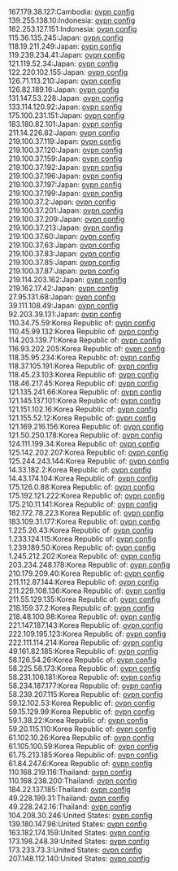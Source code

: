 167.179.38.127:Cambodia: [ovpn config](vpn/167_179_38_127.ovpn)  
139.255.138.10:Indonesia: [ovpn config](vpn/139_255_138_10.ovpn)  
182.253.127.151:Indonesia: [ovpn config](vpn/182_253_127_151.ovpn)  
115.36.135.245:Japan: [ovpn config](vpn/115_36_135_245.ovpn)  
118.19.211.249:Japan: [ovpn config](vpn/118_19_211_249.ovpn)  
119.239.234.41:Japan: [ovpn config](vpn/119_239_234_41.ovpn)  
121.119.52.34:Japan: [ovpn config](vpn/121_119_52_34.ovpn)  
122.220.102.155:Japan: [ovpn config](vpn/122_220_102_155.ovpn)  
126.71.113.210:Japan: [ovpn config](vpn/126_71_113_210.ovpn)  
126.82.189.16:Japan: [ovpn config](vpn/126_82_189_16.ovpn)  
131.147.53.228:Japan: [ovpn config](vpn/131_147_53_228.ovpn)  
133.114.120.92:Japan: [ovpn config](vpn/133_114_120_92.ovpn)  
175.100.231.151:Japan: [ovpn config](vpn/175_100_231_151.ovpn)  
183.180.82.101:Japan: [ovpn config](vpn/183_180_82_101.ovpn)  
211.14.226.82:Japan: [ovpn config](vpn/211_14_226_82.ovpn)  
219.100.37.119:Japan: [ovpn config](vpn/219_100_37_119.ovpn)  
219.100.37.120:Japan: [ovpn config](vpn/219_100_37_120.ovpn)  
219.100.37.159:Japan: [ovpn config](vpn/219_100_37_159.ovpn)  
219.100.37.192:Japan: [ovpn config](vpn/219_100_37_192.ovpn)  
219.100.37.196:Japan: [ovpn config](vpn/219_100_37_196.ovpn)  
219.100.37.197:Japan: [ovpn config](vpn/219_100_37_197.ovpn)  
219.100.37.199:Japan: [ovpn config](vpn/219_100_37_199.ovpn)  
219.100.37.2:Japan: [ovpn config](vpn/219_100_37_2.ovpn)  
219.100.37.201:Japan: [ovpn config](vpn/219_100_37_201.ovpn)  
219.100.37.209:Japan: [ovpn config](vpn/219_100_37_209.ovpn)  
219.100.37.213:Japan: [ovpn config](vpn/219_100_37_213.ovpn)  
219.100.37.60:Japan: [ovpn config](vpn/219_100_37_60.ovpn)  
219.100.37.63:Japan: [ovpn config](vpn/219_100_37_63.ovpn)  
219.100.37.83:Japan: [ovpn config](vpn/219_100_37_83.ovpn)  
219.100.37.85:Japan: [ovpn config](vpn/219_100_37_85.ovpn)  
219.100.37.87:Japan: [ovpn config](vpn/219_100_37_87.ovpn)  
219.114.203.162:Japan: [ovpn config](vpn/219_114_203_162.ovpn)  
219.162.17.42:Japan: [ovpn config](vpn/219_162_17_42.ovpn)  
27.95.131.68:Japan: [ovpn config](vpn/27_95_131_68.ovpn)  
39.111.108.49:Japan: [ovpn config](vpn/39_111_108_49.ovpn)  
92.203.39.131:Japan: [ovpn config](vpn/92_203_39_131.ovpn)  
110.34.75.59:Korea Republic of: [ovpn config](vpn/110_34_75_59.ovpn)  
110.45.99.132:Korea Republic of: [ovpn config](vpn/110_45_99_132.ovpn)  
114.203.139.71:Korea Republic of: [ovpn config](vpn/114_203_139_71.ovpn)  
116.93.202.205:Korea Republic of: [ovpn config](vpn/116_93_202_205.ovpn)  
118.35.95.234:Korea Republic of: [ovpn config](vpn/118_35_95_234.ovpn)  
118.37.105.191:Korea Republic of: [ovpn config](vpn/118_37_105_191.ovpn)  
118.45.23.103:Korea Republic of: [ovpn config](vpn/118_45_23_103.ovpn)  
118.46.217.45:Korea Republic of: [ovpn config](vpn/118_46_217_45.ovpn)  
121.135.241.66:Korea Republic of: [ovpn config](vpn/121_135_241_66.ovpn)  
121.145.137.101:Korea Republic of: [ovpn config](vpn/121_145_137_101.ovpn)  
121.151.102.16:Korea Republic of: [ovpn config](vpn/121_151_102_16.ovpn)  
121.155.52.12:Korea Republic of: [ovpn config](vpn/121_155_52_12.ovpn)  
121.169.216.156:Korea Republic of: [ovpn config](vpn/121_169_216_156.ovpn)  
121.50.250.178:Korea Republic of: [ovpn config](vpn/121_50_250_178.ovpn)  
124.111.199.34:Korea Republic of: [ovpn config](vpn/124_111_199_34.ovpn)  
125.142.202.207:Korea Republic of: [ovpn config](vpn/125_142_202_207.ovpn)  
125.244.243.144:Korea Republic of: [ovpn config](vpn/125_244_243_144.ovpn)  
14.33.182.2:Korea Republic of: [ovpn config](vpn/14_33_182_2.ovpn)  
14.43.174.104:Korea Republic of: [ovpn config](vpn/14_43_174_104.ovpn)  
175.126.0.88:Korea Republic of: [ovpn config](vpn/175_126_0_88.ovpn)  
175.192.121.222:Korea Republic of: [ovpn config](vpn/175_192_121_222.ovpn)  
175.210.11.141:Korea Republic of: [ovpn config](vpn/175_210_11_141.ovpn)  
182.172.78.223:Korea Republic of: [ovpn config](vpn/182_172_78_223.ovpn)  
183.109.31.177:Korea Republic of: [ovpn config](vpn/183_109_31_177.ovpn)  
1.225.26.43:Korea Republic of: [ovpn config](vpn/1_225_26_43.ovpn)  
1.233.124.115:Korea Republic of: [ovpn config](vpn/1_233_124_115.ovpn)  
1.239.189.50:Korea Republic of: [ovpn config](vpn/1_239_189_50.ovpn)  
1.245.212.202:Korea Republic of: [ovpn config](vpn/1_245_212_202.ovpn)  
203.234.248.178:Korea Republic of: [ovpn config](vpn/203_234_248_178.ovpn)  
210.179.209.40:Korea Republic of: [ovpn config](vpn/210_179_209_40.ovpn)  
211.112.87.144:Korea Republic of: [ovpn config](vpn/211_112_87_144.ovpn)  
211.229.108.136:Korea Republic of: [ovpn config](vpn/211_229_108_136.ovpn)  
211.55.129.135:Korea Republic of: [ovpn config](vpn/211_55_129_135.ovpn)  
218.159.37.2:Korea Republic of: [ovpn config](vpn/218_159_37_2.ovpn)  
218.48.100.98:Korea Republic of: [ovpn config](vpn/218_48_100_98.ovpn)  
221.147.187.143:Korea Republic of: [ovpn config](vpn/221_147_187_143.ovpn)  
222.109.195.123:Korea Republic of: [ovpn config](vpn/222_109_195_123.ovpn)  
222.111.114.214:Korea Republic of: [ovpn config](vpn/222_111_114_214.ovpn)  
49.161.82.185:Korea Republic of: [ovpn config](vpn/49_161_82_185.ovpn)  
58.126.54.26:Korea Republic of: [ovpn config](vpn/58_126_54_26.ovpn)  
58.225.58.173:Korea Republic of: [ovpn config](vpn/58_225_58_173.ovpn)  
58.231.106.181:Korea Republic of: [ovpn config](vpn/58_231_106_181.ovpn)  
58.234.187.177:Korea Republic of: [ovpn config](vpn/58_234_187_177.ovpn)  
58.239.207.115:Korea Republic of: [ovpn config](vpn/58_239_207_115.ovpn)  
59.12.102.53:Korea Republic of: [ovpn config](vpn/59_12_102_53.ovpn)  
59.15.129.99:Korea Republic of: [ovpn config](vpn/59_15_129_99.ovpn)  
59.1.38.22:Korea Republic of: [ovpn config](vpn/59_1_38_22.ovpn)  
59.20.115.110:Korea Republic of: [ovpn config](vpn/59_20_115_110.ovpn)  
61.102.10.26:Korea Republic of: [ovpn config](vpn/61_102_10_26.ovpn)  
61.105.100.59:Korea Republic of: [ovpn config](vpn/61_105_100_59.ovpn)  
61.75.213.185:Korea Republic of: [ovpn config](vpn/61_75_213_185.ovpn)  
61.84.247.6:Korea Republic of: [ovpn config](vpn/61_84_247_6.ovpn)  
110.168.219.116:Thailand: [ovpn config](vpn/110_168_219_116.ovpn)  
110.168.238.200:Thailand: [ovpn config](vpn/110_168_238_200.ovpn)  
184.22.137.185:Thailand: [ovpn config](vpn/184_22_137_185.ovpn)  
49.228.199.31:Thailand: [ovpn config](vpn/49_228_199_31.ovpn)  
49.228.242.16:Thailand: [ovpn config](vpn/49_228_242_16.ovpn)  
104.208.30.246:United States: [ovpn config](vpn/104_208_30_246.ovpn)  
139.180.147.96:United States: [ovpn config](vpn/139_180_147_96.ovpn)  
163.182.174.159:United States: [ovpn config](vpn/163_182_174_159.ovpn)  
173.198.248.39:United States: [ovpn config](vpn/173_198_248_39.ovpn)  
173.233.73.3:United States: [ovpn config](vpn/173_233_73_3.ovpn)  
207.148.112.140:United States: [ovpn config](vpn/207_148_112_140.ovpn)  

